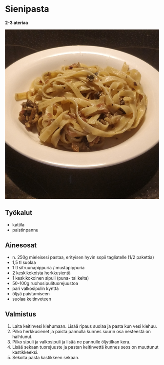 # Sienipasta

**2-3 ateriaa**

![tarjoiluehdotus](https://github.com/luumut/luumucookbook/blob/master/media/sienipasta.jpg?raw=true)

## Työkalut

- kattila
- paistinpannu


## Ainesosat

- n. 250g mieleisesi pastaa, erityisen hyvin sopii tagliatelle (1/2 pakettia)
- 1,5 tl suolaa
- 1 tl sitruunapippuria / mustapippuria
- 2 keskikokoista herkkusientä
- 1 keskikokoinen sipuli (puna- tai kelta)
- 50-100g ruohosipulituorejuustoa
- pari valkosipulin kynttä
- öljyä paistamiseen
- suolaa keitinveteen


## Valmistus

1. Laita keitinvesi kiehumaan. Lisää ripaus suolaa ja pasta kun vesi kiehuu.
2. Pilko herkkusienet ja paista pannulla kunnes suurin osa nesteestä on haihtunut.
3. Pilko sipuli ja valkosipuli ja lisää ne pannulle öljytilkan kera.
4. Lisää sekaan tuorejuuste ja pastan keitinvettä kunnes seos on muuttunut kastikkeeksi.
5. Sekoita pasta kastikkeen sekaan.
